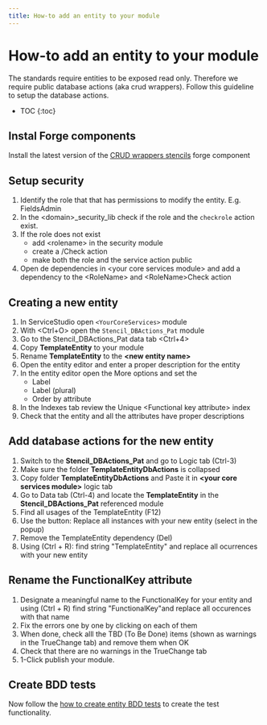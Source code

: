 ```yaml
---
title: How-to add an entity to your module
---
```


# How-to add an entity to your module

The standards require entities to be exposed read only. Therefore we require public database actions (aka crud wrappers).
Follow this guideline to setup the database actions.

* TOC
{:toc}

## Instal Forge components

Install the latest version of the [CRUD wrappers stencils](https://www.outsystems.com/forge/component-overview/13991/crud-wrappers-stencils) forge component

## Setup security

1. Identify the role that that has permissions to modify the entity. E.g. FieldsAdmin
1. In the \<domain\>_security_lib check if the role and the `checkrole` action exist.
1. If the role does not exist
    * add \<rolename\> in the security module
    * create a /<RoleName/>Check action
    * make both the role and the service action public
1. Open de dependencies in \<your core services module\> and add a dependency to the \<RoleName\> and \<RoleName\>Check action

## Creating a new entity

1. In ServiceStudio open `<YourCoreServices>` module
1. With \<Ctrl+O\> open the `Stencil_DBActions_Pat` module
1. Go to the Stencil_DBActions_Pat data tab \<Ctrl+4\>
1. Copy **TemplateEntity** to your module
1. Rename **TemplateEntity** to the **\<new entity name\>**
1. Open the entity editor and enter a proper description for the entity
1. In the entity editor open the More options and set the
    * Label
    * Label (plural)
    * Order by attribute
1. In the Indexes tab review the Unique \<Functional key attribute\> index
1. Check that the entity and all the attributes have proper descriptions

## Add database actions for the new entity

1. Switch to the **Stencil_DBActions_Pat** and go to Logic tab (Ctrl-3)
1. Make sure the folder **TemplateEntityDbActions** is collapsed
1. Copy folder **TemplateEntityDbActions** and Paste it in **\<your core services module\>** logic tab
1. Go to Data tab (Ctrl-4) and locate the **TemplateEntity** in the **Stencil_DBActions_Pat** referenced module
1. Find all usages of the TemplateEntity (F12)
1. Use the button: Replace all instances with your new entity (select in the popup)
1. Remove the TemplateEntity dependency (Del)
1. Using (Ctrl + R): find string "TemplateEntity" and replace all ocurrences with your new entity

## Rename the FunctionalKey attribute

1. Designate a meaningful name to the FunctionalKey for your entity and using (Ctrl + R) find string "FunctionalKey"and replace all occurences with that name
1. Fix the errors one by one by clicking on each of them
1. When done, check alll the TBD (To Be Done)  items (shown as warnings in the TrueChange tab) and remove them when OK
1. Check that there are no warnings in the TrueChange tab
1. 1-Click publish your module.

## Create BDD tests

Now follow the [how to create entity BDD tests](/how-to/how-to-create-entity-bdd-tests-from-a-stencil.md) to create the test functionality.
